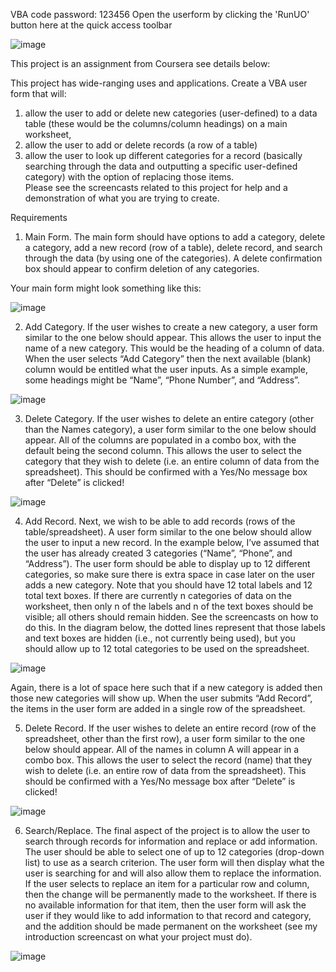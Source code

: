VBA code password: 123456
Open the userform by clicking the 'RunUO' button here at the quick access toolbar

![image](https://i.loli.net/2021/06/30/qhyuALHRXvkemfi.jpg)

This project is an assignment from Coursera see details below: 

This project has wide-ranging uses and applications.  Create a VBA user form that will: 
1) allow the user to add or delete new categories (user-defined) to a data table (these would be the columns/column headings) on a main worksheet, 
2) allow the user to add or delete records (a row of a table)
3) allow the user to look up different categories for a record (basically searching through the data and outputting a specific user-defined category) with the option of replacing those items.  
Please see the screencasts related to this project for help and a demonstration of what you are trying to create. 

Requirements
1)	Main Form.  The main form should have options to add a category, delete a category, add a new record (row of a table), delete record, and search through the data (by using one of the categories).  A delete confirmation box should appear to confirm deletion of any categories. 

Your main form might look something like this:

![image](https://d3c33hcgiwev3.cloudfront.net/imageAssetProxy.v1/vnN-ISmBEeiHZgqY3WPw8g_b981f11328a7c669bd64e542eadb2076_main-form.png?expiry=1625097600000&hmac=Xc52N2dS8NEVncmM9IpqvPb27879veFSViuBhDWbYFY)

2)	Add Category.  If the user wishes to create a new category, a user form similar to the one below should appear.  This allows the user to input the name of a new category.  This would be the heading of a column of data.  When the user selects “Add Category” then the next available (blank) column would be entitled what the user inputs.  As a simple example, some headings might be “Name”, “Phone Number”, and “Address”.

![image](https://d3c33hcgiwev3.cloudfront.net/imageAssetProxy.v1/2d9z3imBEeiISxJZ7npQ3g_0dcff447ce94d35eafc66ae4d802aa62_add-category.png?expiry=1625097600000&hmac=WdnsVXerfWRraXrp3XluhuLs9HUSOYU0GPIvrQvF0-8)

3)	Delete Category.  If the user wishes to delete an entire category (other than the Names category), a user form similar to the one below should appear.  All of the columns are populated in a combo box, with the default being the second column.  This allows the user to select the category that they wish to delete (i.e. an entire column of data from the spreadsheet).  This should be confirmed with a Yes/No message box after “Delete” is clicked!

 ![image](https://d3c33hcgiwev3.cloudfront.net/imageAssetProxy.v1/PwNTuimCEeiHZgqY3WPw8g_bd749b68ca5636f1d7894e30dc171897_delete-category.png?expiry=1625097600000&hmac=SR5qQjtjYHOgq2Y0P13q0m9vWX6-WGA7jigq7JaluJo)

4)	Add Record.  Next, we wish to be able to add records (rows of the table/spreadsheet).  A user form similar to the one below should allow the user to input a new record.  In the example below, I’ve assumed that the user has already created 3 categories (“Name”, “Phone”, and “Address”).  The user form should be able to display up to 12 different categories, so make sure there is extra space in case later on the user adds a new category.  Note that you should have 12 total labels and 12 total text boxes.  If there are currently n categories of data on the worksheet, then only n of the labels and n of the text boxes should be visible; all others should remain hidden.  See the screencasts on how to do this.  In the diagram below, the dotted lines represent that those labels and text boxes are hidden (i.e., not currently being used), but you should allow up to 12 total categories to be used on the spreadsheet.   

 ![image](https://d3c33hcgiwev3.cloudfront.net/imageAssetProxy.v1/aBYpGCmCEeiHZgqY3WPw8g_1f883238a214202d2bde22b1e723bc9e_new-record.png?expiry=1625097600000&hmac=MGA1FvQi180E5JE7o3KpE39o81fM2aSq2qkQBP_-9sw)

Again, there is a lot of space here such that if a new category is added then those new categories will show up.  When the user submits “Add Record”, the items in the user form are added in a single row of the spreadsheet. 

5)	Delete Record.  If the user wishes to delete an entire record (row of the spreadsheet, other than the first row), a user form similar to the one below should appear.  All of the names in column A will appear in a combo box.  This allows the user to select the record (name) that they wish to delete (i.e. an entire row of data from the spreadsheet).  This should be confirmed with a Yes/No message box after “Delete” is clicked!   

  ![image](https://d3c33hcgiwev3.cloudfront.net/imageAssetProxy.v1/lVFx7ymCEeiISxJZ7npQ3g_b1082f2745f94ec806ea251e2d5bb136_delete-record.png?expiry=1625097600000&hmac=uYHHK9bMK1uYeI9l5JHab2PLelOqTEcRPP0WgI7q7dI)

6)	Search/Replace.  The final aspect of the project is to allow the user to search through records for information and replace or add information.  The user should be able to select one of up to 12 categories (drop-down list) to use as a search criterion.  The user form will then display what the user is searching for and will also allow them to replace the information.  If the user selects to replace an item for a particular row and column, then the change will be permanently made to the worksheet.  If there is no available information for that item, then the user form will ask the user if they would like to add information to that record and category, and the addition should be made permanent on the worksheet (see my introduction screencast on what your project must do). 

  ![image](https://d3c33hcgiwev3.cloudfront.net/imageAssetProxy.v1/rCZSZCmCEeiTdA5yoE99Fg_6feb30553eee526cc63fc0b0d25d3077_search-form.png?expiry=1625097600000&hmac=jFZQdcN4rykVahVenyQiCXdG4a8nvh_dzmZxQ_EzLjo)

